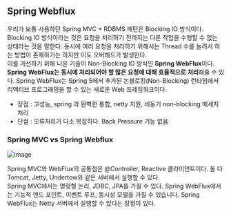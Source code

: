 ## Spring Webflux
우리가 보통 사용하던 Spring MVC + RDBMS 패턴은 Blocking IO 방식이다. 
Blocking IO 방식이라는 것은 요청을 처리하기 전까지는 다른 작업을 수행할 수 없는 상태라는 것을 말한다. 
동시에 여러 요청을 처리하기 위해서는 Thread 수를 늘려서 하는 방법이 존재하기는 하지만 이도 오버헤드가 발생한다. <br>
이를 개선하기 위해 나온 기술이 Non-Blocking IO 방식인 **Spring WebFlux**이다. **Spring WebFlux는 동시에 처리되어야 할 많은 요청에 대해 효율적으로 처리**해줄 수 있다. 
Spring WebFlux는 Spring 5에서 추가된 논블로킹(Non-Blocking) 런타임에서 리액티브 프로그래밍을 할 수 있는 새로운 Web 프레임워크이다.

- 장점 : 고성능, spring 과 완벽한 통합, netty 지원, 비동기 non-blocking 메세지 처리
- 단점 : 오류처리가 다소 복잡하다. Back Pressure 기능 없음


### Spring MVC vs Spring Webflux
![image](https://user-images.githubusercontent.com/70561950/213615281-75caa115-d5f0-46f2-83b7-4bd932112f8e.png)

Spring MVC와 WebFlux의 공통점은 @Controller, Reactive 클라이언트이다. 
둘 다 Tomcat, Jetty, Undertow와 같은 서버에서 실행할 수 있다. <br>
Spring MVC에서는 명령형 논리, JDBC, JPA를 가질 수 있다. 
Spring WebFlux에서는 기능적 엔드 포인트, 이벤트 루프, 동시성 모델을 가질 수 있습니다. Spring WebFlux는 Netty 서버에서 실행할 수 있다는 장점이 있다.
